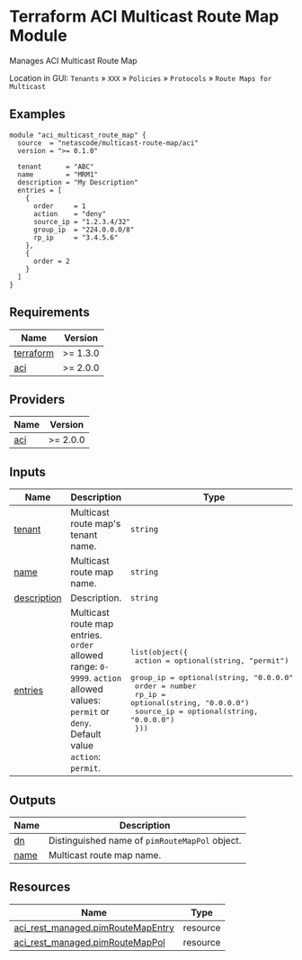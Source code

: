 <!-- BEGIN_TF_DOCS -->
# Terraform ACI Multicast Route Map Module

Manages ACI Multicast Route Map

Location in GUI:
`Tenants` » `XXX` » `Policies` » `Protocols` » `Route Maps for Multicast`

## Examples

```hcl
module "aci_multicast_route_map" {
  source  = "netascode/multicast-route-map/aci"
  version = ">= 0.1.0"

  tenant      = "ABC"
  name        = "MRM1"
  description = "My Description"
  entries = [
    {
      order     = 1
      action    = "deny"
      source_ip = "1.2.3.4/32"
      group_ip  = "224.0.0.0/8"
      rp_ip     = "3.4.5.6"
    },
    {
      order = 2
    }
  ]
}
```

## Requirements

| Name | Version |
|------|---------|
| <a name="requirement_terraform"></a> [terraform](#requirement\_terraform) | >= 1.3.0 |
| <a name="requirement_aci"></a> [aci](#requirement\_aci) | >= 2.0.0 |

## Providers

| Name | Version |
|------|---------|
| <a name="provider_aci"></a> [aci](#provider\_aci) | >= 2.0.0 |

## Inputs

| Name | Description | Type | Default | Required |
|------|-------------|------|---------|:--------:|
| <a name="input_tenant"></a> [tenant](#input\_tenant) | Multicast route map's tenant name. | `string` | `""` | no |
| <a name="input_name"></a> [name](#input\_name) | Multicast route map name. | `string` | n/a | yes |
| <a name="input_description"></a> [description](#input\_description) | Description. | `string` | `""` | no |
| <a name="input_entries"></a> [entries](#input\_entries) | Multicast route map entries. `order` allowed range: `0-9999`. `action` allowed values: `permit` or `deny`. Default value `action`: `permit`. | <pre>list(object({<br>    action    = optional(string, "permit")<br>    group_ip  = optional(string, "0.0.0.0")<br>    order     = number<br>    rp_ip     = optional(string, "0.0.0.0")<br>    source_ip = optional(string, "0.0.0.0")<br>  }))</pre> | `[]` | no |

## Outputs

| Name | Description |
|------|-------------|
| <a name="output_dn"></a> [dn](#output\_dn) | Distinguished name of `pimRouteMapPol` object. |
| <a name="output_name"></a> [name](#output\_name) | Multicast route map name. |

## Resources

| Name | Type |
|------|------|
| [aci_rest_managed.pimRouteMapEntry](https://registry.terraform.io/providers/CiscoDevNet/aci/latest/docs/resources/rest_managed) | resource |
| [aci_rest_managed.pimRouteMapPol](https://registry.terraform.io/providers/CiscoDevNet/aci/latest/docs/resources/rest_managed) | resource |
<!-- END_TF_DOCS -->